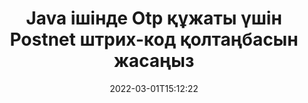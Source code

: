 ---
############################# Static ############################
layout: "auto-gen-signature"
date: 2022-03-01T15:12:22
draft: false
operation: Sign
signaturetype: Barcode
codetype: Postnet
fileformat: Otp
productName: Java
lang: kk
productCode: java
otherformats: pdf doc docx docm dot dotm dotx odt ott rtf xls xlsx xlsm xlsb csv ods ots xltx xltm ppt pptx pps ppsx odp otp potx potm pptm ppsm png jpg bmp gif tiff svg webp wmf
breadcrumb: Put  Barcode signature on Otp for Java

############################# Head ############################
head_title: "eSign Otp құжаты Java ішіндегі Postnet штрих-коды бар"
head_description: "Postnet штрих-код қолтаңбасын жасаңыз және оны кодтың бірнеше жолын пайдаланып Java арқылы Otp құжатына қойыңыз. Әртүрлі файл пішімдеріне қол қою үшін GroupDocs Document Signature API пайдаланыңыз."

############################# Header ############################
title: "Java ішінде Otp құжаты үшін Postnet штрих-код қолтаңбасын жасаңыз"
description: "Otp бизнес құжаттарыңызға Postnet штрих-кодпен e-қолтаңба қойыңыз. Қол қою опцияларын орнату үшін кодтың бірнеше жолы арқылы штрих-код қолтаңбасын жылдам және оңай жасаңыз."
bg_image: "https://cms.admin.containerize.com/templates/aspose/App_Themes/V3/images/bg/header1.png"
bg_overlay: false
button:
    enable: true

############################# SubMenu ############################
submenu:
    enable: true

    left:
        img_alt: "GroupDocs.Signature for Java"
        image: "https://cms.admin.containerize.com/templates/groupdocs/images/product-logos/90x90-noborder/groupdocs-signature-java.png"
        product: "GroupDocs.Signature"
        platform: "Java"



############################# About ############################
about:
    enable: true
    title: "GroupDocs.Signature for Java штрих-код қолтаңбалары API туралы."
    content: |
        [GroupDocs.Signature for Java](https://products.groupdocs.com/signature/java/) – UPCA, UPCE, EAN13, EAN14, Code39, Code39Extended, Code128, Codabar, Postnet, ISBN сияқты штрих-код түрлерін пайдаланып цифрлық құжаттарға электрондық қол қоюды басқаруға арналған жылдам және оңай API , ITF14 және басқалар. Тұтынушылар қажетті мәтінді қамтамасыз ететін штрих-кодтарды оңай жасап, оларды PDF, Microsoft Office Words құжаттары, Microsoft Office Excel жұмыс кітаптары, MS PowerPoint презентациялары, Adobe Photoshop файлдары және әртүрлі кескін пішімдеріне қоя алады. Құжаттарға орналастырылған штрих-кодтарды жаңартуға, іздеуге, тексеруге, жоюға немесе алдын ала қарауға болады. Сонымен қатар, штрих-кодтарды теңшеуге қолдау көрсетіледі.
    

############################# Steps ############################
steps:
    enable: true
    title_left: "Java жүйесінде Barcode арқылы Otp файлына қол қою қадамдары"
    content_left: |
        [GroupDocs.Signature for Java](https://products.groupdocs.com/signature/java/) Otp құжаттарға Barcode қолтаңбаларымен жылдам және оңай қол қою мүмкіндігін береді.
        
        * Жол немесе жад ағыны ретінде қол қойылатын Otp файлын қамтамасыз ететін Signature класының данасын жасаңыз
        * SignOptions сыныбын жасаңыз және барлық қажетті деректерді орнатыңыз.
        * Otp шығыс файлын немесе жад ағынын беретін Signature.Sign() әдісін шақырыңыз

    title_right: " Жүйе талаптары"
    content_right: |
        GroupDocs.Signature for Java барлық негізгі платформалар мен операциялық жүйелерде қолдау көрсетеді. Төмендегі кодты орындамас бұрын, жүйеде келесі алғышарттар орнатылғанына көз жеткізіңіз.

        * Операциялық жүйелер: Microsoft Windows, Linux, MacOS
        * Әзірлеу орталары: NetBeans, Intellij IDEA, Eclipse, etc.
        * Java runtime: J2SE 6.0 and above
        * Ең соңғы GroupDocs.Signature for Java нұсқасын [Maven](https://repository.groupdocs.com/webapp/#/artifacts/browse/tree/General/repo/com/groupdocs/groupdocs-signature) алыңыз.
         
    code: |
        ```java    
                
        // Set up input Otp file
        String filePath = "input.otp";
        // Set up output file
        String outputFilePath = "output.otp";

        // Instantiate Signature for input file
        Signature signature = new Signature(filePath);

        // create barcode option with predefined barcode text
        BarcodeSignOptions options = new BarcodeSignOptions("John Smith");

        // setup Barcode encoding type
        options.setEncodeType(BarcodeTypes.Postnet);

        // set signature position
        options.setLeft(50);
        options.setTop(50);
        options.setWidth(200);
        options.setHeight(50);

        // sign Otp document
        SignResult result = signature.sign(outputFilePath, options);

        ```

############################# Demos ############################
demos:
    enable: true
    title: "Otp құжаттарға Barcode тікелей көрсетілімі арқылы қол қою"
    content: |
       Дәл қазір [GroupDocs.Signature қолданбасы](https://products.groupdocs.app/signature/family) веб-сайтына кіру арқылы әртүрлі қолтаңбалармен Otp файлына қол қойыңыз. Тегін онлайн демонстрация сізді күтуде.

        
############################# About Formats ############################
about_formats:
    enable: true
    format:
        # format loop
        - icon: "fas fa-barcode"
          title: "About Postnet Barcode"
          content: |
            POSTNET (Postal Numeric Encoding Technique) — Америка Құрама Штаттарының пошта қызметі поштаны бағыттауға көмектесу үшін пайдаланатын штрих-код символологиясы.
          characterset: |
             Сандық сандар (0-9).
          textcapacity: |
             11 таңбаға дейін.
          image: |
             iVBORw0KGgoAAAANSUhEUgAAACcAAAAjCAYAAAAXMhMjAAAAAXNSR0IArs4c6QAAAARnQU1BAACxjwv8YQUAAAAJcEhZcwAADsMAAA7DAcdvqGQAAACeSURBVFhH7c7BCkMxEELR/P9Pp1LoRrCXpi4Cbw5kIRKZtS82x52a407Ncae+HrfWer8Pyr+i/3NcQv/nuIT+z3EJ/X/Ocf9mlxuhsXZ2uREaa2eXG6Gxdna5ERprZ5cbobF2drkRGmtnlxuhsXZ2uREaa2eXG6Gxdna5ERprZ5cbobF2drkRGmtnlxuhsXZ2ubnAHHdqjjt18XF7vwDevzbHqsQWPwAAAABJRU5ErkJggg==

          link: ""

############################# More Formats ############################
more_formats:
    enable: true
    title: "Java үшін басқа қолдау көрсетілетін Barcode қолтаңбалары"
    content: |
        "Otp қолтаңбасының басқа түрлерімен де қол қоюға болады. Төмендегі тізімді қараңыз."
    format: 
        
       
back_to_top:
    enable: true
---